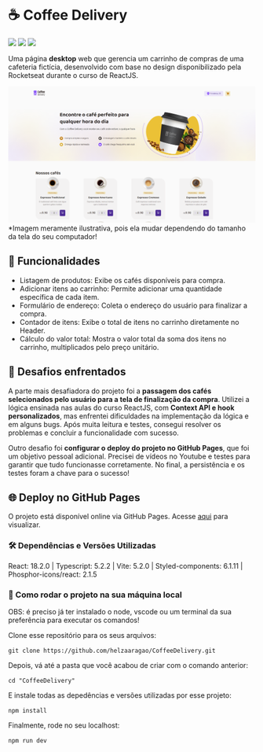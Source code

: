 # ☕ Coffee Delivery

<div>
  <img src="https://img.shields.io/badge/React-20232A?style=for-the-badge&logo=react&logoColor=61DAFB"/>
  <img src="https://img.shields.io/badge/TypeScript-007ACC?style=for-the-badge&logo=typescript&logoColor=white"/>
  <img src="https://img.shields.io/badge/styled--components-DB7093?style=for-the-badge&logo=styled-components&logoColor=white"/>
</div>

Uma página **desktop** web que gerencia um carrinho de compras de uma cafeteria fictícia, desenvolvido com base no design disponibilizado pela Rocketseat durante o curso de ReactJS.

<img src="./src/assets/fotoProjeto.png"/>*Imagem meramente ilustrativa, pois ela mudar dependendo do tamanho da tela do seu computador!
 

## 🚀 Funcionalidades

- Listagem de produtos: Exibe os cafés disponíveis para compra.
- Adicionar itens ao carrinho: Permite adicionar uma quantidade específica de cada item.
- Formulário de endereço: Coleta o endereço do usuário para finalizar a compra.
- Contador de itens: Exibe o total de itens no carrinho diretamente no Header.
- Cálculo do valor total: Mostra o valor total da soma dos itens no carrinho, multiplicados pelo preço unitário.

## 📌 Desafios enfrentados 

A parte mais desafiadora do projeto foi a **passagem dos cafés selecionados pelo usuário para a tela de finalização da compra**. Utilizei a lógica ensinada nas aulas do curso ReactJS, com **Context API e hook personalizados**, mas enfrentei dificuldades na implementação da lógica e em alguns bugs. Após muita leitura e testes, consegui resolver os problemas e concluir a funcionalidade com sucesso.

Outro desafio foi **configurar o deploy do projeto no GitHub Pages**, que foi um objetivo pessoal adicional. Precisei de vídeos no Youtube e testes para garantir que tudo funcionasse corretamente. No final, a persistência e os testes foram a chave para o sucesso!

## 🌐 Deploy no GitHub Pages

O projeto está disponível online via GitHub Pages. Acesse <a href="https://helzaaragao.github.io/CoffeeDelivery/">aqui</a> para visualizar.


### 🛠️ Dependências e Versões Utilizadas

React: 18.2.0 | Typescript: 5.2.2 | Vite: 5.2.0 | Styled-components: 6.1.11 | Phosphor-icons/react: 2.1.5


### 📂 Como rodar o projeto na sua máquina local

OBS: é preciso já ter instalado o node, vscode ou um terminal da sua preferência para executar os comandos!

Clone esse repositório para os seus arquivos:
```
git clone https://github.com/helzaaragao/CoffeeDelivery.git
```

Depois, vá até a pasta que você acabou de criar com o comando anterior:

```
cd "CoffeeDelivery"
```
E instale todas as depedências e versões utilizadas por esse projeto:

```
npm install
```
Finalmente, rode no seu localhost:
```
npm run dev
```
